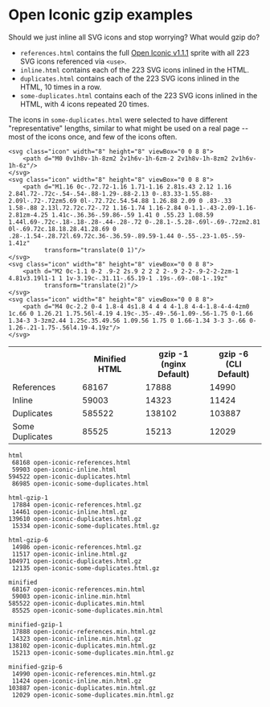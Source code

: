 # Open Iconic gzip examples

Should we just inline all SVG icons and stop worrying? What would gzip do?

* `references.html` contains the full [Open Iconic v1.1.1](http://useiconic.com/open) sprite with all 223 SVG icons referenced via `<use>`.
* `inline.html` contains each of the 223 SVG icons inlined in the HTML.
* `duplicates.html` contains each of the 223 SVG icons inlined in the HTML, 10 times in a row.
* `some-duplicates.html` contains each of the 223 SVG icons inlined in the HTML, with 4 icons repeated 20 times.

The icons in `some-duplicates.html` were selected to have different "representative" lengths, similar to what might be used on a real page -- most of the icons once, and few of the icons often.
    
    <svg class="icon" width="8" height="8" viewBox="0 0 8 8">
        <path d="M0 0v1h8v-1h-8zm2 2v1h6v-1h-6zm-2 2v1h8v-1h-8zm2 2v1h6v-1h-6z"/>
    </svg>
    <svg class="icon" width="8" height="8" viewBox="0 0 8 8">
        <path d="M1.16 0c-.72.72-1.16 1.71-1.16 2.81s.43 2.12 1.16 2.84l.72-.72c-.54-.54-.88-1.29-.88-2.13 0-.83.33-1.55.88-2.09l-.72-.72zm5.69 0l-.72.72c.54.54.88 1.26.88 2.09 0 .83-.33 1.58-.88 2.13l.72.72c.72-.72 1.16-1.74 1.16-2.84 0-1.1-.43-2.09-1.16-2.81zm-4.25 1.41c-.36.36-.59.86-.59 1.41 0 .55.23 1.08.59 1.44l.69-.72c-.18-.18-.28-.44-.28-.72 0-.28.1-.5.28-.69l-.69-.72zm2.81 0l-.69.72c.18.18.28.41.28.69 0 .28-.1.54-.28.72l.69.72c.36-.36.59-.89.59-1.44 0-.55-.23-1.05-.59-1.41z"
              transform="translate(0 1)"/>
    </svg>
    <svg class="icon" width="8" height="8" viewBox="0 0 8 8">
        <path d="M2 0c-1.1 0-2 .9-2 2s.9 2 2 2 2-.9 2-2-.9-2-2-2zm-1 4.81v3.19l1-1 1 1v-3.19c-.31.11-.65.19-1 .19s-.69-.08-1-.19z"
              transform="translate(2)"/>
    </svg>
    <svg class="icon" width="8" height="8" viewBox="0 0 8 8">
        <path d="M4 0c-2.2 0-4 1.8-4 4s1.8 4 4 4 4-1.8 4-4-1.8-4-4-4zm0 1c.66 0 1.26.21 1.75.56l-4.19 4.19c-.35-.49-.56-1.09-.56-1.75 0-1.66 1.34-3 3-3zm2.44 1.25c.35.49.56 1.09.56 1.75 0 1.66-1.34 3-3 3-.66 0-1.26-.21-1.75-.56l4.19-4.19z"/>
    </svg>

<table>
    <tr>
        <th></th>
        <th>Minified HTML</th>
        <th>gzip -1<br>(nginx Default)</th>
        <th>gzip -6<br>(CLI Default)</th>
    </tr>
    <tr>
        <td>References</td>
        <td>68167</td>
        <td>17888</td>
        <td>14990</td>
    </tr>
    <tr>
        <td>Inline</td>
        <td>59003</td>
        <td>14323</td>
        <td>11424</td>
    </tr>
    <tr>
        <td>Duplicates</td>
        <td>585522</td>
        <td>138102</td>
        <td>103887</td>
    </tr>
    <tr>
        <td>Some Duplicates</td>
        <td>85525</td>
        <td>15213</td>
        <td>12029</td>
    </tr>
</table>

    html
     68168 open-iconic-references.html
     59903 open-iconic-inline.html
    594522 open-iconic-duplicates.html
     86985 open-iconic-some-duplicates.html
    
    html-gzip-1
     17884 open-iconic-references.html.gz
     14461 open-iconic-inline.html.gz
    139610 open-iconic-duplicates.html.gz
     15334 open-iconic-some-duplicates.html.gz
    
    html-gzip-6
     14986 open-iconic-references.html.gz
     11517 open-iconic-inline.html.gz
    104971 open-iconic-duplicates.html.gz
     12135 open-iconic-some-duplicates.html.gz
    
    minified
     68167 open-iconic-references.min.html
     59003 open-iconic-inline.min.html
    585522 open-iconic-duplicates.min.html
     85525 open-iconic-some-duplicates.min.html
    
    minified-gzip-1
     17888 open-iconic-references.min.html.gz
     14323 open-iconic-inline.min.html.gz
    138102 open-iconic-duplicates.min.html.gz
     15213 open-iconic-some-duplicates.min.html.gz
    
    minified-gzip-6
     14990 open-iconic-references.min.html.gz
     11424 open-iconic-inline.min.html.gz
    103887 open-iconic-duplicates.min.html.gz
     12029 open-iconic-some-duplicates.min.html.gz
